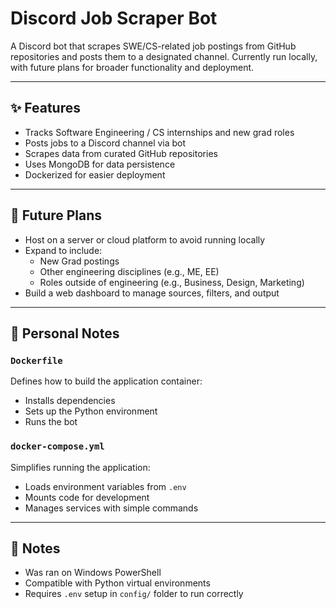 # Discord Job Scraper Bot

A Discord bot that scrapes SWE/CS-related job postings from GitHub repositories and posts them to a designated channel. Currently run locally, with future plans for broader functionality and deployment.

---

## ✨ Features

- Tracks Software Engineering / CS internships and new grad roles  
- Posts jobs to a Discord channel via bot  
- Scrapes data from curated GitHub repositories  
- Uses MongoDB for data persistence  
- Dockerized for easier deployment  

---

## 🧠 Future Plans

- Host on a server or cloud platform to avoid running locally
- Expand to include:
  - New Grad postings
  - Other engineering disciplines (e.g., ME, EE)
  - Roles outside of engineering (e.g., Business, Design, Marketing)
- Build a web dashboard to manage sources, filters, and output

---

## 📁 Personal Notes

### `Dockerfile`
Defines how to build the application container:
- Installs dependencies
- Sets up the Python environment
- Runs the bot

### `docker-compose.yml`
Simplifies running the application:
- Loads environment variables from `.env`
- Mounts code for development
- Manages services with simple commands

---

## 📝 Notes

- Was ran on Windows PowerShell
- Compatible with Python virtual environments
- Requires `.env` setup in `config/` folder to run correctly
